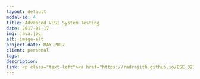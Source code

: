```yaml
---
layout: default
modal-id: 4
title: Advanced VLSI System Testing
date: 2017-05-17
img: java.jpg
alt: image-alt
project-date: MAY 2017
client: personal
tags:
description: 
link: <p class="text-left"><a href="https://radrajith.github.io/ESE_323_PCB_Design/">Project website </a></p>
---
```


